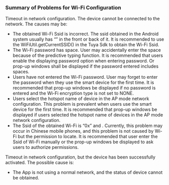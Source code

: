 ### Summary of Problems for Wi-Fi Configuration

Timeout in network configuration. The device cannot be connected to the network. The causes may be:

- The obtained Wi-Fi Ssid is incorrect. The ssid obtained in the Android system usually has “” in the front or back of it.  It is recommended to use the WiFiUtil.getCurrentSSID() in the Tuya Sdk to obtain the Wi-Fi Ssid. 
- The Wi-Fi password has space. User may accidentally enter the space because of the predictive typing function. It is recommended that users enable the displaying password option when entering password. Or prop-up windows shall be displayed if the password entered includes spaces. 
- Users have not entered the Wi-Fi password. User may forget to enter the password when they use the smart device for the first time. It is recommended that prop-up windows be displayed if no password is entered and the Wi-Fi encryption type is not set to NONE.
- Users select the hotspot name of device in the AP mode network configuration. This problem is prevalent when users use the smart device for the first time. It is recommended that prop-up windows be displayed if users selected the hotspot name of devices in the AP mode network configuration. 
- The Ssid of the obtained Wi-Fi is “0x” and <unknown ssid>. Currently, this problem may occur in Chinese mobile phones, and this problem is not caused by Wi-Fi but the permission to locate. It is recommended that user enter the Ssid of Wi-Fi manually or the prop-up windows be displayed to ask users to authorize permissions.

Timeout in network configuration, but the device has been successfully activated. The possible cause is:

- The App is not using a normal network, and the status of device cannot be obtained. 

